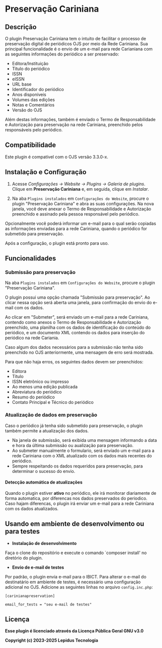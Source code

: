 # Preservação Cariniana

## Descrição

O plugin Preservação Cariniana tem o intuito de facilitar o processo de preservação digital de periódicos OJS por meio da Rede Cariniana. Sua principal funcionalidade é o envio de um e-mail para rede Carianiana com as seguintes informações do periódico a ser preservado:

* Editora/Instituição
* Título do periódico
* ISSN
* eISSN
* URL base
* Identificador do periódico
* Anos disponíveis
* Volumes das edições
* Notas e Comentários
* Versão do OJS

Além destas informações, também é enviado o Termo de Responsabilidade e Autorização para preservação na rede Cariniana, preenchido pelos responsáveis pelo periódico.

## Compatibilidade

Este plugin é compatível com o OJS versão 3.3.0-x.

## Instalação e Configuração

1. Acesse *Configurações -> Website -> Plugins -> Galeria de plugins*. Clique em **Preservação Cariniana** e, em seguida, clique em *Instalar*.

2. Na aba `Plugins instalados` em `Configurações do Website`, procure o plugin "Preservação Cariniana" e abra as suas configurações. Na nova janela, você deve anexar o Termo de Responsabilidade e Autorização preenchido e assinado pela pessoa responsável pelo periódico.

Opcionalmente você poderá informar um e-mail para o qual serão copiadas as informações enviadas para a rede Cariniana, quando o periódico for submetido para preservação.

Após a configuração, o plugin está pronto para uso.

## Funcionalidades

### Submissão para preservação

Na aba `Plugins instalados` em `Configurações do Website`, procure o plugin "Preservação Cariniana".

O plugin possui uma opção chamada "Submissão para preservação". Ao clicar nessa opção será aberta uma janela, para confirmação do envio do e-mail com os dados.

Ao clicar em "Submeter", será enviado um e-mail para a rede Cariniana, contendo como anexos o Termo de Responsabilidade e Autorização preenchido, uma planilha com os dados de identificação do conteúdo do periódico, e um documento XML contendo os dados para inserção do periódico na rede Cariania.

Caso algum dos dados necessários para a submissão não tenha sido preenchido no OJS anteriormente, uma mensagem de erro será mostrada.

Para que não haja erros, os seguintes dados devem ser preenchidos:

* Editora
* Título
* ISSN eletrônico ou impresso
* Ao menos uma edição publicada
* Abreviatura do periódico
* Resumo do periódico
* Contato Principal e Técnico do periódico

### Atualização de dados em preservação

Caso o periódico já tenha sido submetido para preservação, o plugin também permite a atualização dos dados.

* Na janela de submissão, será exibida uma mensagem informando a data e hora da última submissão ou aualização para preservação.
* Ao submeter manualmente o formulario, será enviado um e-mail para a rede Cariniana com o XML atualizado com os dados mais recentes do periódico.
* Sempre respeitando os dados requeridos para preservação, para determinar o sucesso do envio.

#### Detecção automática de atualizações

Quando o plugin estiver **ativo** no periódico, ele irá monitorar diariamente de forma automatica, por diferencas nos dados preservados do periodico.
Caso hajam diferencas, o plugin irá enviar um e-mail para a rede Cariniana com os dados atualizados.

## Usando em ambiente de desenvolvimento ou para testes

* **Instalação de desenvolvimento**

Faça o clone do repositório e execute o comando `composer install' no diretório do plugin.

* **Envio de e-mail de testes**

Por padrão, o plugin envia e-mail para o IBICT. Para alterar o e-mail do destinatário em ambiente de testes, é necessário uma configuração adicional no OJS. Adicione as seguintes linhas no arquivo `config.inc.php`:

```
[carinianapreservation]

email_for_tests = "seu e-mail de testes"
```

## Licença
**Esse plugin é licenciado através da Licença Pública Geral GNU v3.0**

**Copyright (c) 2023-2025 Lepidus Tecnologia**
